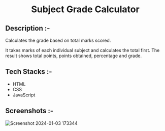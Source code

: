 # <p align="center">Subject Grade Calculator</p>

## Description :-

Calculates the grade based on total marks scored. 

It takes marks of each individual subject and calculates the total first. The result shows total points, points obtained, percentage and grade.

## Tech Stacks :-

- HTML
- CSS
- JavaScript

## Screenshots :-

![Screenshot 2024-01-03 173344](https://github.com/pankhuri92/CalcDiverse-SWOC-24/assets/138357063/86e5f80a-9a9a-4d68-ae69-c3be78308f20)
